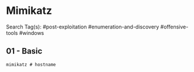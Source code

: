 # Mimikatz

Search Tag(s): #post-exploitation #enumeration-and-discovery #offensive-tools #windows

## 01  - Basic

```
mimikatz # hostname
```